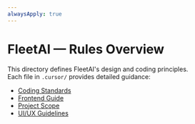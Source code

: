```yaml
---
alwaysApply: true
---
```


# FleetAI — Rules Overview

This directory defines FleetAI's design and coding principles.  
Each file in `.cursor/` provides detailed guidance:

- [Coding Standards](coding-rules.md)
- [Frontend Guide](frontend-guide.md)
- [Project Scope](project-scope.md)
- [UI/UX Guidelines](ux-guidelines.md)
